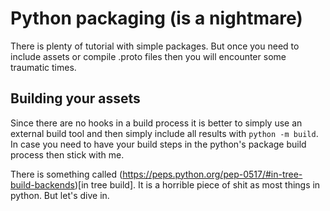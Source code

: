 # Python packaging (is a nightmare)

There is plenty of tutorial with simple packages. But once you need to include
assets or compile .proto files then you will encounter some traumatic times.

## Building your assets

Since there are no hooks in a build process it is better to simply use an external
build tool and then simply include all results with `python -m build`. In case you
need to have your build steps in the python's package build process then stick with
me.

There is something called (https://peps.python.org/pep-0517/#in-tree-build-backends)[in tree build].
It is a horrible piece of shit as most things in python. But let's dive in.
